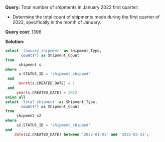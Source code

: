 **Query:** Total number of shipments in January 2022 first quarter:
 - Determine the total count of shipments made during the first quarter of 2022, specifically in the month of January.

**Query cost**: 1396

**Solution:** 
```sql
select 'January_shipment' as Shipment_Type,
       count(*) as Shipment_Count
from 
      shipment s
where 
      s.STATUS_ID = 'shipment_shipped'
 and 
      month(s.CREATED_DATE) = 1
 and 
     year(s.CREATED_DATE) = 2022
union all
select 'Total_shipment' as Shipment_Type, 
       count(*) as Shipment_Count
from 
     shipment s2
where 
     s2.STATUS_ID = 'shipment_shipped'
and 
    date(s2.CREATED_DATE) between '2022-01-01' and '2022-03-31';
